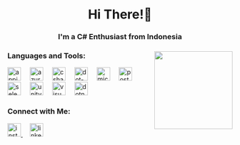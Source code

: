 <h1 align="center">Hi There!👋</h1>
<h3 align="center">I'm a C# Enthusiast from Indonesia</h3>

###

<img align="right" height="175" src="https://miro.medium.com/v2/resize:fit:2560/1*-KlOGKrl0EJsPWncAZ6FiQ.gif"  />

###

<h3 align="left">Languages and Tools:</h3>
<div align="left">
  <img src="https://user-images.githubusercontent.com/80749112/119404178-be37f800-bcdf-11eb-8838-0bbcf49ecaf7.png" height="30" alt="appium logo"  />
  <img width="12" />
  <img src="https://skillicons.dev/icons?i=azure" height="30" alt="azure logo"  />
  <img width="12" />
  <img src="https://skillicons.dev/icons?i=cs" height="30" alt="csharp logo"  />
  <img width="12" />
  <img src="https://skillicons.dev/icons?i=dotnet" height="30" alt="dot-net logo"  />
  <img width="12" />
  <img src="https://img.icons8.com/color/480/microsoft-sql-server.png" height="30" alt="microsoft-sql-server"  />
  <img width="12" />
  <img src="https://skillicons.dev/icons?i=postman" height="30" alt="postman logo"  />
  <img width="12" />
  <img src="https://skillicons.dev/icons?i=selenium" height="30" alt="selenium logo"  />
  <img width="12" />
  <img src="https://skillicons.dev/icons?i=unity" height="30" alt="unity logo"  />
  <img width="12" />
  <img src="https://skillicons.dev/icons?i=visualstudio" height="30" alt="visualstudio logo"  />
  <img width="12" />
  <img src="https://images.app.goo.gl/1dAY5BaSFLSAZR5y6" height="30" alt="dotnetmaui logo"  />
</div>

###

<h3 align="left">Connect with Me:</h3>
<div align="left">
  <a href="https://www.instagram.com/linggarbp_" target="_blank">
    <img src="https://skillicons.dev/icons?i=instagram" height="30" alt="instagram logo"  />
  </a>
  <img width="12" />
  <a href="https://www.linkedin.com/in/linggarbp/" target="_blank">
    <img src="https://skillicons.dev/icons?i=linkedin" height="30" alt="linkedin logo"  />
  </a>
</div>

###
